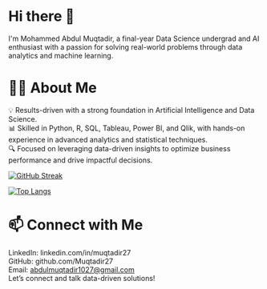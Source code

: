 # Hi there 👋
I'm Mohammed Abdul Muqtadir, a final-year Data Science undergrad and AI enthusiast with a passion for solving real-world problems through data analytics and machine learning.   

# 👨‍💻 About Me
💡 Results-driven with a strong foundation in Artificial Intelligence and Data Science.    
📊 Skilled in Python, R, SQL, Tableau, Power BI, and Qlik, with hands-on experience in advanced analytics and statistical techniques.   
🔍 Focused on leveraging data-driven insights to optimize business performance and drive impactful decisions.   


[![GitHub Streak](https://github-readme-streak-stats.herokuapp.com?user=Im-Mohammed&theme=dark&background=000000&card_width=550&card_height=250)](https://git.io/streak-stats)   

[![Top Langs](https://github-readme-stats.vercel.app/api/top-langs/?username=Im-Mohammed&layout=compact&theme=vision-friendly-dark)](https://github.com/anuraghazra/github-readme-stats)    
# 📫 Connect with Me
LinkedIn: linkedin.com/in/muqtadir27    
GitHub: github.com/Muqtadir27    
Email: abdulmuqtadir1027@gmail.com    
Let’s connect and talk data-driven solutions!     

